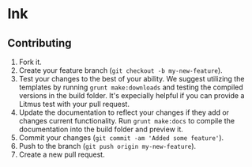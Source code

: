 # Ink

## Contributing

1. Fork it.
2. Create your feature branch (`git checkout -b my-new-feature`).
3. Test your changes to the best of your ability.  We suggest utilizing the templates by running `grunt make:downloads` and testing the compiled versions in the build folder.  It's expecially helpful if you can provide a Litmus test with your pull request.
4. Update the documentation to reflect your changes if they add or changes current functionality. Run `grunt make:docs` to compile the documentation into the build folder and preview it.
5. Commit your changes (`git commit -am 'Added some feature'`).
6. Push to the branch (`git push origin my-new-feature`).
7. Create a new pull request.